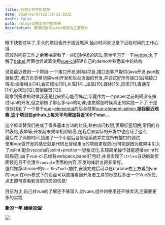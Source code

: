```yaml
---
title: 近期工作中的收获
date: 2018-02-07T22:39:11.923Z
draft: false
path: /blog/近期工作中的收获
description: 掌握的技能以vue框架为主要部分
---
```


眼下快要过年了,手头的项目也终于接近尾声,抽点时间来记录下近段时间的工作心得  
前段时间在工作之余我抽空看了一些[ECMA6](http://es6.ruanyifeng.com/)的语法,简单学习了一下[webpack](https://doc.webpack-china.org/),了解了[babel](https://babeljs.cn/),后面也尝试着使用[vue-cli](https://github.com/vuejs/vue-cli)搭建自己的demo并熟悉其中的结构  

说说最近做的一个项目:一个接口开发(前端)项目,接口由客户提供(java开发,json数据格式),我方负责移动端web开发和后台页面的开发,并调试好所有接口(后端接口情况:权限相关[14],会员模块[10],片库[14],,出品[19],媒体[15],资讯[11],直通车[14],ip活动[12],营销联盟[13])  
刚拿到需求的时候我还是比较担心能否搞定,毕竟作为一个phper之前的确没有搞过spa的开发,但之前做了那么多spa的功课,也觉得是时候真正的实践一下了,于是很快找到了一个基于[vue](https://cn.vuejs.org/index.html)+[elementui](http://element-cn.eleme.io/#/zh-CN/component/installation)的后台框架[vue-element-admin](https://github.com/PanJiaChen/vue-element-admin),**据我最近观察,这个项目在github上每天平均增加将近100个star...**  

这个框架替我们完成了很多基本方法的封装,路由访问权限,页眉标签切换,常用的各种表格,表单等;开发起来效率相对较高,在我后来实际的开发中也应证了这点  
最后花了两周时间,搭建了一个小型后台管理系统并完成所有接口的调试  
使用vue做开发的感觉就是代码比曾经用jq的项目更规范(也可能是因为框架中引入了eslint,配合vscode的eslint+prettier一键格式化,实现简单操作就能遵循eslint代码规范);由于vue-cli已经将webpack,babel打包好,并且实现了`ctrl`+`s`自动刷新页面预览且不会清空`console`里面的内容,开发的体验变得非常好。  
强烈推荐chrome的`Vue DevTools`插件,安装完成后可以在chrome右上方看到vue的logo,在dev模式下的页面可以直接看到开发者工具的标签栏多出一个Vue标签,点击即可查看到当前页面的信息!  

目前为止,自己对vue的了解还不够深入,对vuex,组件的使用还不够灵活,还需要更多的实践  

**新的一年,继续加油!**

![](https://lestat.b0.upaiyun.com/blog/dontgiveup.png)